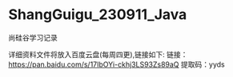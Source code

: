 # ShangGuigu_230911_Java
尚硅谷学习记录

详细资料文件将放入百度云盘(每周四更),链接如下:
链接：https://pan.baidu.com/s/17IbOYi-ckhj3LS93Zs89aQ 
提取码：yyds 
